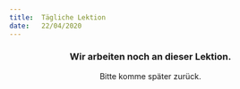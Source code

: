 ```yaml
---
title:  Tägliche Lektion
date:   22/04/2020
---
```


### <center>Wir arbeiten noch an dieser Lektion.</center>
<center>Bitte komme später zurück.</center>